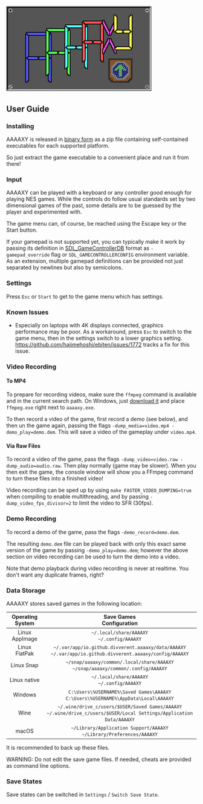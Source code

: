 ## ![AAAAXY](logo.png)

## User Guide

### Installing

AAAAXY is released in [binary
form](https://github.com/divVerent/aaaaxy/releases) as a zip file
containing self-contained executables for each supported platform.

So just extract the game executable to a convenient place and run it
from there\!

### Input

AAAAXY can be played with a keyboard or any controller good enough for
playing NES games. While the controls do follow usual standards set by
two dimensional games of the past, some details are to be guessed by the
player and experimented with.

The game menu can, of course, be reached using the Escape key or the
Start button.

If your gamepad is not supported yet, you can typically make it work by
passing its definition in
[SDL\_GameControllerDB](https://github.com/gabomdq/SDL_GameControllerDB/blob/master/gamecontrollerdb.txt)
format as `-gamepad_override` flag or `SDL_GAMECONTROLLERCONFIG`
environment variable. As an extension, multiple gamepad definitions can
be provided not just separated by newlines but also by semicolons.

### Settings

Press `Esc` or `Start` to get to the game menu which has settings.

### Known Issues

  - Especially on laptops with 4K displays connected, graphics
    performance may be poor. As a workaround, press `Esc` to switch to
    the game menu, then in the settings switch to a lower graphics
    setting. <https://github.com/hajimehoshi/ebiten/issues/1772> tracks
    a fix for this issue.

### Video Recording

#### To MP4

To prepare for recording videos, make sure the `ffmpeg` command is
available and in the current search path. On Windows, just [download
it](https://ffmpeg.org/download.html) and place `ffmpeg.exe` right next
to `aaaaxy.exe`.

To then record a video of the game, first record a demo (see below), and
then un the game again, passing the flags `-dump_media=video.mp4
-demo_play=demo.dem`. This will save a video of the gameplay under
`video.mp4`.

#### Via Raw Files

To record a video of the game, pass the flags `-dump_video=video.raw
-dump_audio=audio.raw`. Then play normally (game may be slower). When
you then exit the game, the console window will show you a FFmpeg
command to turn these files into a finished video\!

Video recording can be sped up by using `make FASTER_VIDEO_DUMPING=true`
when compiling to enable multithreading, and by passing
`-dump_video_fps_divisor=2` to limit the video to SFR (30fps).

### Demo Recording

To record a demo of the game, pass the flags `-demo_record=demo.dem`.

The resulting `demo.dem` file can be played back with only this exact
same version of the game by passing `-demo_play=demo.dem`; however the
above section on video recording can be used to turn the demo into a
video.

Note that demo playback during video recording is never at realtime. You
don't want any duplicate frames, right?

### Data Storage

AAAAXY stores saved games in the following location:

| Operating System |                                               Save Games<br>Configuration                                                |
| :--------------: | :----------------------------------------------------------------------------------------------------------------------: |
|  Linux AppImage  |                                      `~/.local/share/AAAAXY`<br>`~/.config/AAAAXY`                                       |
|  Linux FlatPak   |       `~/.var/app/io.github.divverent.aaaaxy/data/AAAAXY`<br>`~/.var/app/io.github.divverent.aaaaxy/config/AAAAXY`       |
|    Linux Snap    |                   `~/snap/aaaaxy/common/.local/share/AAAAXY`<br>`~/snap/aaaaxy/common/.config/AAAAXY`                    |
|   Linux native   |                                      `~/.local/share/AAAAXY`<br>`~/.config/AAAAXY`                                       |
|     Windows      |                  `C:\Users\%USERNAME%\Saved Games\AAAAXY`<br>`C:\Users\%USERNAME%\AppData\Local\AAAAXY`                  |
|       Wine       | `~/.wine/drive_c/users/$USER/Saved Games/AAAAXY`<br>`~/.wine/drive_c/users/$USER/Local Settings/Application Data/AAAAXY` |
|      macOS       |                         `~/Library/Application Support/AAAAXY`<br>`~/Library/Preferences/AAAAXY`                         |

It is recommended to back up these files.

WARNING: Do not edit the save game files. If needed, cheats are provided
as command line options.

### Save States

Save states can be switched in `Settings` / `Switch Save State`.
